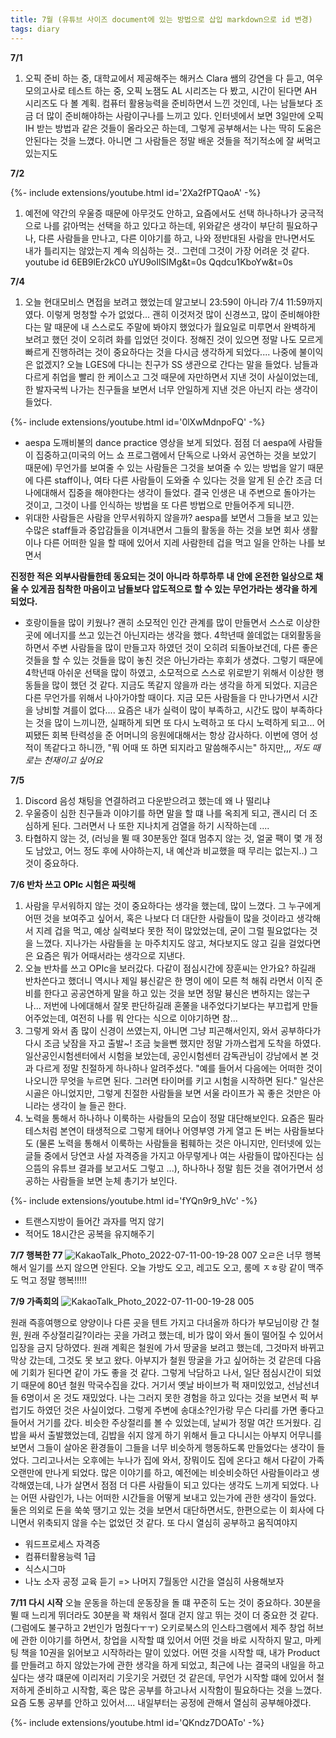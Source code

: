 ```yaml
---
title: 7월 (유튜브 사이즈 document에 있는 방법으로 삽입 markdown으로 id 변경)
tags: diary
---
```

**7/1**
1. 오픽 준비 하는 중, 대학교에서 제공해주는 해커스 Clara 쌤의 강연을 다 듣고, 여우 모의고사로 테스트 하는 중, 오픽 노잼도 AL 시리즈는 다 봤고, 시간이 된다면 AH 시리즈도 다 볼 계획. 컴퓨터 활용능력을 준비하면서 느낀 것인데, 나는 남들보다 조금 더 많이 준비해야하는 사람이구나를 느끼고 있다. 인터넷에서 보면 3일만에 오픽 IH 받는 방법과 같은 것들이 올라오곤 하는데, 그렇게 공부해서는 나는 딱히 도움은 안된다는 것을 느꼈다. 아니면 그 사람들은 정말 배운 것들을 적기적소에 잘 써먹고 있는지도

**7/2**
<div>{%- include extensions/youtube.html id='2Xa2fPTQaoA' -%}</div>

1. 예전에 약간의 우울증 때문에 아무것도 안하고, 요즘에서도 선택 하나하나가 궁극적으로 나를 갉아먹는 선택을 하고 있다고 하는데, 위와같은 생각이 부단히 필요하구나, 다른 사람들을 만나고, 다른 이야기를 하고, 나와 정반대된 사람을 만나면서도 내가 틀리지는 않았는지 계속 의심하는 것.. 그런데 그것이 가장 어려운 것 같다.
youtube id
6EB9lEr2kC0
uYU9oIlSIMg&t=0s
Qqdcu1KboYw&t=0s

**7/4**
1. 오늘 현대모비스 면접을 보려고 했었는데 알고보니 23:59이 아니라 7/4 11:59까지였다. 이렇게 멍청할 수가 없었다... 괜히 이것저것 많이 신경쓰고, 많이 준비해야한다는 말 때문에 내 스스로도 주말에 봐야지 했었다가 월요일로 미루면서 완벽하게 보려고 했던 것이 오히려 화를 입었던 것이다. 정해진 것이 있으면 정말 나도 모르게 빠르게 진행하려는 것이 중요하다는 것을 다시금 생각하게 되었다.... 나중에 불이익은 없겠지? 
오늘 LGES에 다니는 친구가 SS 생관으로 간다는 말을 들었다. 남들과 다르게 취업을 빨리 한 케이스고 그것 때문에 자만하면서 지낸 것이 사실이었는데, 한 발자국씩 나가는 친구들을 보면서 너무 안일하게 지낸 것은 아닌지 라는 생각이 들었다. 

<div>{%- include extensions/youtube.html id='0lXwMdnpoFQ' -%}</div>

- aespa 도깨비불의 dance practice 영상을 보게 되었다. 점점 더 aespa에 사람들이 집중하고(미국의 어느 쇼 프로그램에서 단독으로 나와서 공연하는 것을 보았기 때문에) 무언가를 보여줄 수 있는 사람들은 그것을 보여줄 수 있는 방법을 알기 때문에 다른 staff이나, 여타 다른 사람들이 도와줄 수 있다는 것을 알게 된 순간 조금 더 나에대해서 집중을 해야한다는 생각이 들었다. 결국 인생은 내 주변으로 돌아가는 것이고, 그것이 나를 인식하는 방법을 또 다른 방법으로 만들어주게 되니깐.
- 위대한 사람들은 사람을 안무서워하지 않을까? aespa를 보면서 그들을 보고 있는 수많은 staff들과 중압감들을 이겨내면서 그들의 활동을 하는 것을 보면 회사 생활이나 다른 어떠한 일을 할 때에 있어서 지레 사람한테 겁을 먹고 일을 안하는 나를 보면서

**진정한 적은 외부사람들한테 동요되는 것이 아니라 하루하루 내 안에 온전한 일상으로 채울 수 있게끔 침착한 마음이고 남들보다 압도적으로 할 수 있는 무언가라는 생각을 하게 되었다.**

- 호랑이들을 많이 키웠나? 괜히 소모적인 인간 관계를 많이 만들면서 스스로 이상한 곳에 에너지를 쓰고 있는건 아닌지라는 생각을 했다. 4학년때 쓸데없는 대외활동을 하면서 주변 사람들을 많이 만들고자 하였던 것이 오히려 되돌아보건데, 다른 좋은 것들을 할 수 있는 것들을 많이 놓친 것은 아닌가라는 후회가 생겼다. 그렇기 때문에 4학년때 아쉬운 선택을 많이 하였고, 소모적으로 스스로 위로받기 위해서 이상한 행동들을 많이 했던 것 같다. 지금도 똑같지 않을까 라는 생각을 하게 되었다. 지금은 다른 무언가를 위해서 나아가야할 때이다. 지금 모든 사람들을 다 만나가면서 시간을 낭비할 겨를이 없다.... 요즘은 내가 실력이 많이 부족하고, 시간도 많이 부족하다는 것을 많이 느끼니깐, 실패하게 되면 또 다시 노력하고 또 다시 노력하게 되고... 어찌됐든 회복 탄력성을 준 어머니의 응원에대해서는 항상 감사하다. 이번에 영어 성적이 똑같다고 하니깐, "뭐 어때 또 하면 되지라고 말씀해주시는" 하지만,,, _저도 때로는 천재이고 싶어요_ 

**7/5**
1. Discord 음성 채팅을 연결하려고 다운받으려고 했는데 왜 나 떨리냐
2. 우울증이 심한 친구들과 이야기를 하면 말을 할 떄 나를 옥죄게 되고, 괜시리 더 조심하게 된다. 그러면서 나 또한 지나치게 검열을 하기 시작하는데 ....
3. 타협하지 않는 것, (러닝을 뛸 때 30분동안 절대 멈추지 않는 것, 얼굴 팩이 몇 개 정도 남았고, 어느 정도 후에 사야하는지, 내 예산과 비교했을 때 무리는 없는지..) 그것이 중요하다.

**7/6 반차 쓰고 OPIc 시험은 짜릿해**
1. 사람을 무서워하지 않는 것이 중요하다는 생각을 했는데, 많이 느꼈다. 그 누구에게 어떤 것을 보여주고 싶어서, 혹은 나보다 더 대단한 사람들이 많을 것이라고 생각해서 지레 겁을 먹고, 예상 실력보다 못한 적이 많았었는데, 굳이 그럴 필요없다는 것을 느꼈다. 지나가는 사람들을 눈 마주치지도 않고, 쳐다보지도 않고 길을 걸었다면은 요즘은 뭐가 어때서라는 생각으로 지낸다.
2. 오늘 반차를 쓰고 OPIc을 보러갔다. 다같이 점심시간에 장훈씨는 안가요? 하길래 반차쓴다고 했더니 역시나 제일 븅신같은 한 명이 에이 모른 척 해줘 라면서 이직 준비를 한다고 공공연하게 말을 하고 있는 것을 보면 정말 븅신은 변하지는 않는구나... 저번에 나에대해서 잘못 판단하길래 혼쭐을 내주었다기보다는 부끄럽게 만들어주었는데, 여전히 나를 뭐 안다는 식으로 이야기하면 참...
3. 그렇게 와서 좀 많이 신경이 쓰였는지, 아니면 그냥 피곤해서인지, 와서 공부하다가 다시 조금 낮잠을 자고 출발~! 조금 늦을뻔 했지만 정말 가까스럽게 도착을 하였다. 일산공인시험센터에서 시험을 보았는데, 공인시험센터 감독관님이 강남에서 본 것과 다르게 정말 친절하게 하나하나 알려주셨다. "예를 들어서 다음에는 어떠한 것이 나오니깐 무엇을 누르면 된다. 그러면 타이머를 키고 시험을 시작하면 된다." 일산은 시골은 아니었지만, 그렇게 친절한 사람들을 보면 서울 라이프가 꼭 좋은 것만은 아니라는 생각이 늘 들곤 한다.
4. 노력을 통해서 하나하나 이룩하는 사람들의 모습이 정말 대단해보인다. 요즘은 필라테스처럼 본연이 태생적으로 그렇게 태어나 어영부영 가게 열고 돈 버는 사람들보다도 (물론 노력을 통해서 이룩하는 사람들을 펌훼하는 것은 아니지만, 인터넷에 있는 글들 중에서 당연코 사설 자격증을 가지고 아무렇게나 여는 사람들이 많아진다는 심으뜸의 유튜브 결과를 보고서도 그렇고 ...), 하나하나 정말 힘든 것을 겪어가면서 성공하는 사람들을 보면 눈체 총기가 보인다. 

<div>{%- include extensions/youtube.html id='fYQn9r9_hVc' -%}</div>

- 트랜스지방이 들어간 과자를 먹지 않기 
- 적어도 18시간은 공복을 유지해주기 

**7/7 행복한 77**
![KakaoTalk_Photo_2022-07-11-00-19-28 007](https://user-images.githubusercontent.com/50545088/178151091-3caa8e61-8f8e-4b31-b18c-03e8f13b84ef.jpeg)
오ㄹ은 너무 행복해서 일기를 쓰지 않으면 안된다. 오늘 가방도 오고, 레고도 오고, 룸메 ㅈㅎ랑 같이 맥주도 먹고 정말 행복!!!!!

**7/9 가족회의**
![KakaoTalk_Photo_2022-07-11-00-19-28 005](https://user-images.githubusercontent.com/50545088/178151113-92509ba9-e6ce-4cf1-9739-533c6b6147ae.jpeg)

원래 즉흥여행으로 양양이나 다른 곳을 텐트 가지고 다녀올까 하다가 부모님이랑 간 철원, 원래 주상절리길?이라는 곳을 가려고 했는데, 비가 많이 와서 돌이 떨어질 수 있어서 입장을 금지 당하였다. 원래 계획은 철원에 가서 땅굴을 보려고 했는데, 그것마저 바뀌고 막상 갔는데, 그것도 못 보고 왔다. 아부지가 철원 땅굴을 가고 싶어하는 것 같은데 다음에 기회가 된다면 같이 가도 좋을 것 같다.
그렇게 낙담하고 나서, 일단 점심시간이 되었기 때문에 80년 철원 막국수집을 갔다. 거기서 옛날 바이브가 퍽 재미있었고, 선남선녀들 6명이서 온 것도 재밌었다. 나는 그러지 못한 경험을 하고 있다는 것을 보면서 퍽 부럽기도 하였던 것은 사실이었다. 그렇게 주변에 송대소?인가랑 무슨 다리를 가면 좋다고 들어서 거기를 갔다. 비슷한 주상절리를 볼 수 있었는데, 날씨가 정말 여간 뜨거웠다. 김밥을 싸서 출발했었는데, 김밥을 쉬지 않게 하기 위해서 들고 다니시는 아부지 어무니를 보면서 그들이 살아온 환경들이 그들을 너무 비슷하게 행동하도록 만들었다는 생각이 들었다. 그리고나서는 오후에는 누나가 집에 와서, 장뭐이도 집에 온다고 해서 다같이 가족 오랜만에 만나게 되었다. 많은 이야기를 하고, 예전에는 비슷비슷하던 사람들이라고 생각해였는데, 나가 살면서 점점 더 다른 사람들이 되고 있다는 생각도 느끼게 되었다. 나는 어떤 사람인가, 나는 어떠한 시간들을 어떻게 보내고 있는가에 관한 생각이 들었다. 둘은 의외로 돈을 쑥쑥 땡기고 있는 것을 보면서 대단하면서도, 한편으로는 이 회사에 다니면서 위축되지 않을 수는 없었던 것 같다. 또 다시 열심히 공부하고 움직여야지
- 워드프로세스 자격증
- 컴퓨터활용능력 1급
- 식스시그마
- 나노 소자 공정 교육 듣기
=> 나머지 7월동안 시간을 열심히 사용해보자

**7/11 다시 시작**
오늘 운동을 하는데 운동장을 돌 떄 꾸준히 도는 것이 중요하다. 30분을 뛸 때 느리게 뛰더라도 30분을 꽉 채워서 절대 걷지 않고 뛰는 것이 더 중요한 것 같다. (그럼에도 불구하고 2번인가 멈췄다ㅜㅜ)
오키로북스의 인스타그램에서 제주 창업 허브에 관한 이야기를 하면서, 창업을 시작할 떄 있어서 어떤 것을 바로 시작하지 말고, 마케팅 책을 10권을 읽어보고 시작하라는 말이 있었다. 어떤 것을 시작할 때, 내가 Product를 만들려고 하지 않았는가에 관한 생각을 하게 되었고, 최근에 나는 결국의 내일을 하고 싶다는 생각 떄문에 이리저리 기웃기웃 거렸던 것 같은데, 무언가 시작할 떄에 있어서 철저하게 준비하고 시작함, 혹은 많은 공부를 하고나서 시작함이 필요하다는 것을 느꼈다. 요즘 도통 공부를 안하고 있어서.... 내일부터는 공정에 관해서 열심히 공부해야겠다.

<div>{%- include extensions/youtube.html id='QKndz7DOATo' -%}</div>